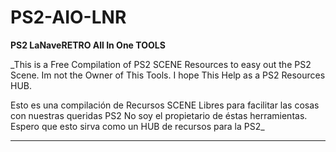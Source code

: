 # PS2-AIO-LNR

**PS2 LaNaveRETRO All In One TOOLS**

_This is a Free Compilation of PS2 SCENE Resources to easy out the PS2 Scene.
Im not the Owner of This Tools.
I hope This Help as a PS2 Resources HUB.

Esto es una compilación de Recursos SCENE Libres para facilitar las cosas con nuestras queridas PS2
No soy el propietario de éstas herramientas.
Espero que esto sirva como un HUB de recursos para la PS2_

----------------------------


